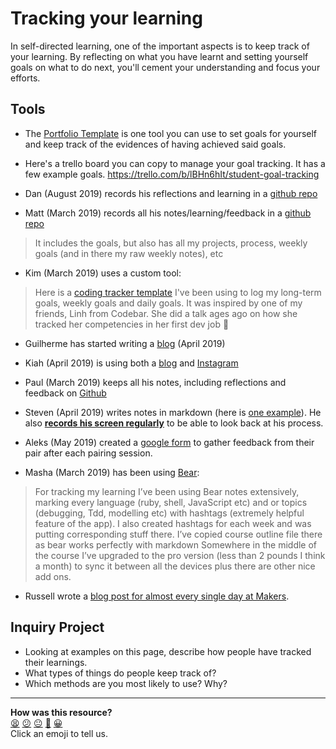 # Tracking your learning

In self-directed learning, one of the important aspects is to keep track of your learning. By reflecting on what you have learnt and setting yourself goals on what to do next, you'll cement your understanding and focus your efforts.

## Tools

* The [Portfolio Template](https://docs.google.com/document/d/1o8uTAyPSSyD8eMAUOdMsAK9pDgBA2jVXc5-p3PS29lQ/edit#heading=h.bwbqjdsvw2lz) is one tool you can use to set goals for yourself and keep track of the evidences of having achieved said goals.
* Here's a trello board you can copy to manage your goal tracking. It has a few example goals. https://trello.com/b/lBHn6hIt/student-goal-tracking

* Dan (August 2019) records his reflections and learning in a [github repo](https://github.com/DanGyi23/MyPortfolio)

* Matt (March 2019) records all his notes/learning/feedback in a [github repo](https://github.com/mattTea/Portfolio)
> It includes the goals, but also has all my projects, process, weekly goals (and in there my raw weekly notes), etc

* Kim (March 2019) uses a custom tool:
> Here is a [coding tracker template](https://docs.google.com/spreadsheets/d/1Mm8v544mnflkrIPhc6b_-tEGTLq9BC22liuTOZ9th9g/edit?usp=sharing) I've been using to log my long-term goals, weekly goals and daily goals. It was inspired by one of my friends, Linh from Codebar. She did a talk ages ago on how she tracked her competencies in her first dev job :slightly_smiling_face:

* Guilherme has started writing a [blog](https://medium.com/@guilhermexunu) (April 2019)

* Kiah (April 2019) is using both a [blog](http://www.coderkiah.com) and [Instagram](https://www.instagram.com/coderkiah/)

* Paul (March 2019) keeps all his notes, including reflections and feedback on [Github](https://github.com/Hives/makers-notes)

* Steven (April 2019) writes notes in markdown (here is [one example](https://hackmd.io/s/S1otqj56V)). He also **[records his screen regularly](https://www.youtube.com/channel/UCtXZ2rupF8wGyD5dFH3L0cQ/videos?view=0&sort=da&flow=grid)** to be able to look back at his process.

* Aleks (May 2019) created a [google form](https://docs.google.com/forms/d/e/1FAIpQLSdvpx4Dwtpjh8ogPsKcKifkUh89u5PxaEVX-fycCaihAMu15Q/viewform) to gather feedback from their pair after each pairing session.

* Masha (March 2019) has been using [Bear](https://bear.app/):
> For tracking my learning I’ve been using Bear notes extensively, marking every language (ruby, shell, JavaScript etc) and or topics (debugging, Tdd, modelling etc) with hashtags (extremely helpful feature of the app). I also created hashtags for each week and was putting corresponding stuff there. I’ve copied course outline file there as bear works perfectly with markdown
> Somewhere in the middle of the course I’ve upgraded to the pro version (less than 2 pounds I think a month) to sync it between all the devices plus there are other nice add ons.

* Russell wrote a [blog post for almost every single day at Makers](https://medium.com/@russell.wind).

## Inquiry Project

* Looking at examples on this page, describe how people have tracked their learnings.
* What types of things do people keep track of?
* Which methods are you most likely to use? Why?

<!-- BEGIN GENERATED SECTION DO NOT EDIT -->

---

**How was this resource?**  
[😫](https://airtable.com/shrUJ3t7KLMqVRFKR?prefill_Repository=course&prefill_File=goals/self_directed_learning/resources/tracking_your_learning.md&prefill_Sentiment=😫) [😕](https://airtable.com/shrUJ3t7KLMqVRFKR?prefill_Repository=course&prefill_File=goals/self_directed_learning/resources/tracking_your_learning.md&prefill_Sentiment=😕) [😐](https://airtable.com/shrUJ3t7KLMqVRFKR?prefill_Repository=course&prefill_File=goals/self_directed_learning/resources/tracking_your_learning.md&prefill_Sentiment=😐) [🙂](https://airtable.com/shrUJ3t7KLMqVRFKR?prefill_Repository=course&prefill_File=goals/self_directed_learning/resources/tracking_your_learning.md&prefill_Sentiment=🙂) [😀](https://airtable.com/shrUJ3t7KLMqVRFKR?prefill_Repository=course&prefill_File=goals/self_directed_learning/resources/tracking_your_learning.md&prefill_Sentiment=😀)  
Click an emoji to tell us.

<!-- END GENERATED SECTION DO NOT EDIT -->
